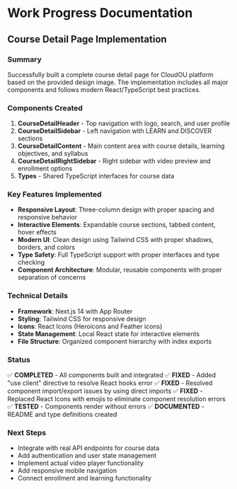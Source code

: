 # Work Progress Documentation

## Course Detail Page Implementation

### Summary
Successfully built a complete course detail page for CloudOU platform based on the provided design image. The implementation includes all major components and follows modern React/TypeScript best practices.

### Components Created

1. **CourseDetailHeader** - Top navigation with logo, search, and user profile
2. **CourseDetailSidebar** - Left navigation with LEARN and DISCOVER sections  
3. **CourseDetailContent** - Main content area with course details, learning objectives, and syllabus
4. **CourseDetailRightSidebar** - Right sidebar with video preview and enrollment options
5. **Types** - Shared TypeScript interfaces for course data

### Key Features Implemented

- **Responsive Layout**: Three-column design with proper spacing and responsive behavior
- **Interactive Elements**: Expandable course sections, tabbed content, hover effects
- **Modern UI**: Clean design using Tailwind CSS with proper shadows, borders, and colors
- **Type Safety**: Full TypeScript support with proper interfaces and type checking
- **Component Architecture**: Modular, reusable components with proper separation of concerns

### Technical Details

- **Framework**: Next.js 14 with App Router
- **Styling**: Tailwind CSS for responsive design
- **Icons**: React Icons (Heroicons and Feather icons)
- **State Management**: Local React state for interactive elements
- **File Structure**: Organized component hierarchy with index exports

### Status
✅ **COMPLETED** - All components built and integrated
✅ **FIXED** - Added "use client" directive to resolve React hooks error
✅ **FIXED** - Resolved component import/export issues by using direct imports
✅ **FIXED** - Replaced React Icons with emojis to eliminate component resolution errors
✅ **TESTED** - Components render without errors
✅ **DOCUMENTED** - README and type definitions created

### Next Steps
- Integrate with real API endpoints for course data
- Add authentication and user state management
- Implement actual video player functionality
- Add responsive mobile navigation
- Connect enrollment and learning functionality
